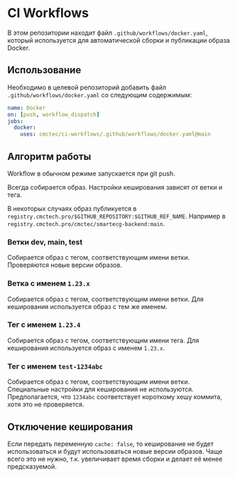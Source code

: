 # CI Workflows

В этом репозитории находит файл `.github/workflows/docker.yaml`, который
используется для автоматической сборки и публикации образа Docker.

## Использование

Необходимо в целевой репозиторий добавить файл `.github/workflows/docker.yaml`
со следующим содержимым:

```yaml
name: Docker
on: [push, workflow_dispatch]
jobs:
  docker:
    uses: cmctec/ci-workflows/.github/workflows/docker.yaml@main
```

## Алгоритм работы

Workflow в обычном режиме запускается при git push.

Всегда собирается образ. Настройки кеширования зависят от ветки и тега.

В некоторых случаях образ публикуется в
`registry.cmctech.pro/$GITHUB_REPOSITORY:$GITHUB_REF_NAME`. Например в
`registry.cmctech.pro/cmctec/smartecg-backend:main`.

### Ветки dev, main, test

Собирается образ с тегом, соответствующим имени ветки. Проверяются новые версии
образов.

### Ветка с именем `1.23.x`

Собирается образ с тегом, соответствующим имени ветки. Для кеширования
используется образ с тем же именем.

### Тег с именем `1.23.4`

Собирается образ с тегом, соответствующим имени тега. Для кеширования
используется образ с именем `1.23.x`.

### Тег с именем `test-1234abc`

Собирается образ с тегом, соответствующим имени ветки. Специальные настройки для
кеширования не используются. Предполагается, что `1234abc` соответствует
короткому хешу коммита, хотя это не проверяется.

## Отключение кеширования

Если передать переменную `cache: false`, то кеширование не будет использоваться
и будут использоваться новые версии образов. Чаще всего это не нужно, т.к.
увеличивает время сборки и делает её менее предсказуемой.
